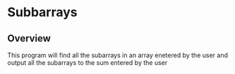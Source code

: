 # Subbarrays

## Overview
This program will find all the subarrays in an array enetered by the user and output all the subarrays to the sum entered by the user
